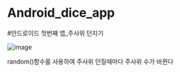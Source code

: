 # Android_dice_app

#안드로이드 첫번째 앱_주사위 던지기

![image](https://user-images.githubusercontent.com/89771235/149652322-52c1cc71-2df1-4bca-bf84-3584dcd190ce.png)

random()함수를 사용하여 주사위 던질때마다 주사위 수가 바뀐다
